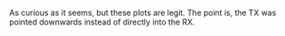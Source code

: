 As curious as it seems, but these plots are legit. The point is, the TX was pointed downwards instead of directly into the RX. 